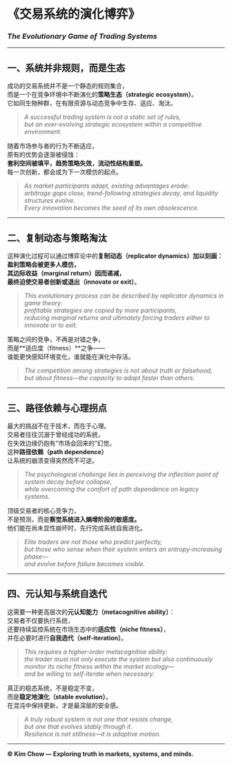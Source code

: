 # 《交易系统的演化博弈》  
### *The Evolutionary Game of Trading Systems*

---

## 一、系统并非规则，而是生态  
成功的交易系统并不是一个静态的规则集合，  
而是一个在竞争环境中不断演化的**策略生态（strategic ecosystem）**。  
它如同生物种群，在有限资源与动态竞争中生存、适应、淘汰。  

> *A successful trading system is not a static set of rules,*  
> *but an ever-evolving strategic ecosystem within a competitive environment.*

随着市场参与者的行为不断适应，  
原有的优势会逐渐被侵蚀：  
**套利空间被填平，趋势策略失效，流动性结构重塑。**  
每一次创新，都会成为下一次模仿的起点。  

> *As market participants adapt, existing advantages erode:*  
> *arbitrage gaps close, trend-following strategies decay, and liquidity structures evolve.*  
> *Every innovation becomes the seed of its own obsolescence.*

---

## 二、复制动态与策略淘汰  
这种演化过程可以通过博弈论中的**复制动态（replicator dynamics）**加以刻画：  
盈利策略会被更多人模仿，  
其**边际收益（marginal return）**因而递减，  
最终迫使交易者**创新或退出（innovate or exit）**。  

> *This evolutionary process can be described by replicator dynamics in game theory:*  
> *profitable strategies are copied by more participants,*  
> *reducing marginal returns and ultimately forcing traders either to innovate or to exit.*

策略之间的竞争，不再是对错之争，  
而是**适应度（fitness）**之争——  
谁能更快感知环境变化，谁就能在演化中存活。  

> *The competition among strategies is not about truth or falsehood,*  
> *but about fitness—the capacity to adapt faster than others.*

---

## 三、路径依赖与心理拐点  
最大的挑战不在于技术，而在于心理。  
交易者往往沉溺于曾经成功的系统，  
在失效边缘仍抱有“市场会回来的”幻觉。  
这种**路径依赖（path dependence）**  
让系统的崩溃变得突然而不可逆。  

> *The psychological challenge lies in perceiving the inflection point of system decay before collapse,*  
> *while overcoming the comfort of path dependence on legacy systems.*

顶级交易者的核心竞争力，  
不是预测，而是**察觉系统进入熵增阶段的敏感度。**  
他们能在尚未显性崩坏时，先行完成系统自我进化。  

> *Elite traders are not those who predict perfectly,*  
> *but those who sense when their system enters an entropy-increasing phase—*  
> *and evolve before failure becomes visible.*

---

## 四、元认知与系统自迭代  
这需要一种更高层次的**元认知能力（metacognitive ability）**：  
交易者不仅要执行系统，  
还要持续监控系统在市场生态中的**适应性（niche fitness）**，  
并在必要时进行**自我选代（self-iteration）**。  

> *This requires a higher-order metacognitive ability:*  
> *the trader must not only execute the system but also continuously monitor its niche fitness within the market ecology—*  
> *and be willing to self-iterate when necessary.*

真正的稳态系统，不是稳定不变，  
而是**稳定地演化（stable evolution）**。  
在混沌中保持更新，才是最深层的安全感。  

> *A truly robust system is not one that resists change,*  
> *but one that evolves stably through it.*  
> *Resilience is not stillness—it is adaptive motion.*

---

**© Kim Chow — Exploring truth in markets, systems, and minds.**

